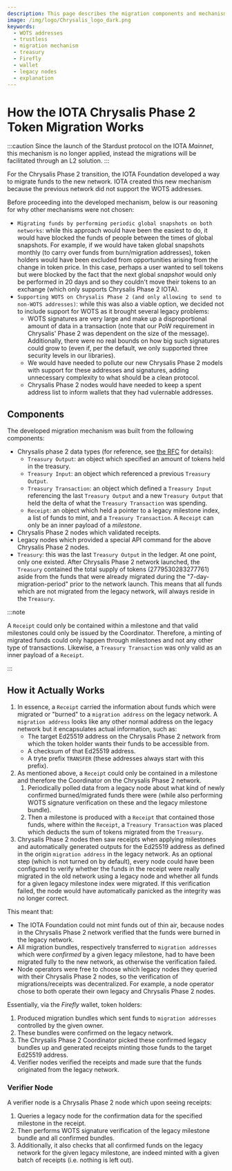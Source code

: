 ```yaml
---
description: This page describes the migration components and mechanism used to migrate from IOTA 1.0 to IOTA 1.5 (Chrysalis).
image: /img/logo/Chrysalis_logo_dark.png
keywords:
  - WOTS addresses
  - trustless
  - migration mechanism
  - treasury
  - Firefly
  - wallet
  - legacy nodes
  - explanation
---
```


# How the IOTA Chrysalis Phase 2 Token Migration Works

:::caution
Since the launch of the Stardust protocol on the IOTA _Mainnet_, this mechanism is no longer applied, instead
the migrations will be facilitated through an L2 solution.
:::

For the Chrysalis Phase 2 transition, the IOTA Foundation developed a way to migrate funds to the new network. IOTA created this new mechanism because the previous network did not support the WOTS addresses.

Before proceeding into the developed mechanism, below is our reasoning for why other mechanisms were not chosen:

- `Migrating funds by performing periodic global snapshots on both networks`: while this approach would have
  been the easiest to do, it would have blocked the funds of people between the times of global snapshots. For example, if
  we would have taken global snapshots monthly (to carry over funds from burn/migration addresses), token holders would
  have been excluded from opportunities arising from the change in token price. In this case, perhaps a user wanted to sell
  tokens but were blocked by the fact that the next global _snapshot_ would only be performed in 20 days and so they
  couldn't move their tokens to an exchange (which only supports Chrysalis Phase 2 IOTA).
- `Supporting WOTS on Chrysalis Phase 2 (and only allowing to send to non-WOTS addresses)`: while this was also a
  viable option, we decided not to include support for WOTS as it brought several legacy problems:
  - WOTS signatures are very large and make up a disproportional amount of data in a transaction (note that our PoW
    requirement in Chrysalis' Phase 2 was dependent on the size of the message). Additionally, there were no real bounds
    on how big such signatures could grow to (even if, per the default, we only supported three security levels in our
    libraries).
  - We would have needed to pollute our new Chrysalis Phase 2 models with support for these addresses and signatures,
    adding unnecessary complexity to what should be a clean protocol.
  - Chrysalis Phase 2 nodes would have needed to keep a spent address list to inform wallets that they had vulernable
    addresses.

## Components

The developed migration mechanism was built from the following components:

- Chrysalis phase 2 data types (for reference, see [the RFC](https://github.com/luca-moser/protocol-rfcs/blob/rfc/wotsicide/text/0035-wotsicide/0035-wotsicide.md) for details):
  - `Treasury Output`: an object which specified an amount of tokens held in the treasury.
  - `Treasury Input`: an object which referenced a previous `Treasury Output`.
  - `Treasury Transaction`: an object which defined a `Treasury Input` referencing the last `Treasury Output` and a
    new `Treasury Output` that held the delta of what the `Treasury Transaction` was spending.
  - `Receipt`: an object which held a pointer to a legacy milestone index, a list of funds to mint, and
    a `Treasury Transaction`. A `Receipt` can only be an inner payload of a _milestone_.
- Chrysalis Phase 2 nodes which validated receipts.
- Legacy nodes which provided a special API command for the above Chrysalis Phase 2 nodes.
- `Treasury`: this was the last `Treasury Output` in the ledger. At one point, only one existed.
  After Chrysalis Phase 2 network launched, the `Treasury` contained the total supply of tokens (2779530283277761) aside from the funds that were already migrated during the "7-day-migration-period" prior to the network launch. This means that all funds which are not migrated from the legacy network, will always reside in the `Treasury`.

:::note

A `Receipt` could only be contained within a milestone and that valid milestones could only be issued by
the Coordinator. Therefore, a minting of migrated funds could only happen through milestones and not any other type of
transactions. Likewise, a `Treasury Transaction` was only valid as an inner payload of a `Receipt`.

:::

## How it Actually Works

1. In essence, a `Receipt` carried the information about funds which were migrated or "burned" to a `migration address`
   on the legacy network. A `migration address` looks like any other normal address on the legacy network but it
   encapsulates actual information, such as:
   - The target Ed25519 address on the Chrysalis Phase 2 network from which the token holder wants their funds to be
     accessible from.
   - A checksum of that Ed25519 address.
   - A tryte prefix `TRANSFER` (these addresses always start with this prefix).
2. As mentioned above, a `Receipt` could only be contained in a milestone and therefore the Coordinator on the Chrysalis
   Phase 2 network.
   1. Periodically polled data from a legacy node about what kind of newly confirmed burned/migrated funds there were (while also performing WOTS signature verification on these and the legacy milestone bundle).
   2. Then a milestone is produced with a `Receipt` that contained those funds, where within the `Receipt`,
      a `Treasury Transaction` was placed which deducts the sum of tokens migrated from the `Treasury`.
3. Chrysalis Phase 2 nodes then saw receipts when applying milestones and automatically generated outputs for the Ed25519
   address as defined in the origin `migration address` in the legacy network. As an optional step (which is not turned
   on by default), every node could have been configured to verify whether the funds in the receipt were really migrated in the
   old network using a legacy node and whether all funds for a given legacy milestone index were migrated. If this
   verification failed, the node would have automatically panicked as the integrity was no longer correct.

This meant that:

- The IOTA Foundation could not mint funds out of thin air, because nodes in the Chrysalis Phase 2 network verified that the
  funds were burned in the legacy network.
- All migration bundles, respectively transferred to `migration addresses` which were _confirmed_  by a given legacy
  milestone, had to have been migrated fully to the new network, as otherwise the verification failed.
- Node operators were free to choose which legacy nodes they queried with their Chrysalis Phase 2 nodes, so the
  verification of migrations/receipts was decentralized. For example, a node operator chose to both operate their own
  legacy and Chrysalis Phase 2 nodes.

Essentially, via the _Firefly_ wallet, token holders:

1. Produced migration bundles which sent funds to `migration addresses` controlled by the given owner.
2. These bundles were confirmed on the legacy network.
3. The Chrysalis Phase 2 Coordinator picked these confirmed legacy bundles up and generated receipts minting those funds
   to the target Ed25519 address.
4. Verifier nodes verified the receipts and made sure that the funds originated from the legacy network.

### Verifier Node

A verifier node is a Chrysalis Phase 2 node which upon seeing receipts:

1. Queries a legacy node for the confirmation data for the specified milestone in the receipt.
2. Then performs WOTS signature verification of the legacy milestone bundle and all confirmed bundles.
3. Additionally, it also checks that all confirmed funds on the legacy network for the given legacy milestone, are indeed minted with a given batch of receipts (i.e. nothing is left out).
